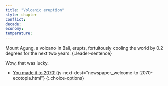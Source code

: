 ```yaml
---
title: "Volcanic eruption"
style: chapter
conflict: 
decade: 
economy: 
temperature: 
---
```


Mount Agung, a volcano in Bali, erupts, fortuitously cooling the world by 0.2 degrees for the next two years.
{:.leader-sentence}

Wow, that was lucky.

- [You made it to 2070!](part-page_2070.html){js-next-dest="newspaper_welcome-to-2070-ecotopia.html"}
{:.choice-options}
